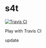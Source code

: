 # s4t
[![Travis CI](https://travis-ci.org/xu0101/s4t.svg?branch=master)](https://travis-ci.org/xu0101/s4t)

Play with Travis CI

update
